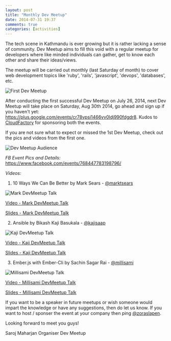 ```yaml
---
layout: post
title: "Monthly Dev Meetup"
date: 2014-07-31 19:37
comments: true
categories: [activities]
---
```


The tech scene in Kathmandu is ever growing but it is rather lacking a sense of community. Dev Meetup aims to fill this void with a regular meetup for developers where like minded individuals can gather, get to know each other and share their ideas/views.

The meetup will be carried out monthly (last Saturday of month) to cover web development topics like 'ruby', 'rails', 'javascript', 'devops', 'databases', etc.

![First Dev Meetup](pic.twitter.com/Nl3p99NjDG)

After conducting the first successful Dev Meetup on July 26, 2014, next Dev Meetup will take place on Saturday, Aug 30th 2014, go ahead and sign up if you haven't yet: https://plus.google.com/events/cr78vpsi1466vv0ldj990fdgdr8. Kudos to [CloudFactory](http://www.cloudfactory.com) for sponsoring both the events.

If you are not sure what to expect or missed the 1st Dev Meetup, check out the pics and videos from the first one.

![Dev Meetup Audience](pic.twitter.com/6k4m5OyhSp)

*FB Event Pics and Details:* https://www.facebook.com/events/768447783198796/

*Videos:*

1. 10 Ways We Can Be Better by Mark Sears - [@marktsears](http://twitter.com/marktsears)

![Mark DevMeetup Talk](pic.twitter.com/an0kAl0lH8)

[Video - Mark DevMeetup Talk](https://www.youtube.com/watch?v=COBCnZls5rE&list=PLfetwPh8YcMmWWPSIKCS_KOeHRsr08sG6&index=1)

[Slides - Mark DevMeetup Talk](http://bit.ly/ktmdevmeetup)

2. Ansible by Bikash Kaji Basukala - [@kajisaap](http://twitter.com/kajisaap)

![Kaji DevMeetup Talk](pic.twitter.com/mm40FX90Xo)

[Video - Kaji DevMeetup Talk](https://www.youtube.com/watch?v=ZKoSG8bxw0A&list=PLfetwPh8YcMmWWPSIKCS_KOeHRsr08sG6&index=2)

[Slides - Kaji DevMeetup Talk](https://bit.ly/kajionansible)

3. Ember.js with Ember-Cli by Sachin Sagar Rai - [@millisami](http://twitter.com/millisami)

![Millisami DevMeetup Talk](http://twitpic.com/e91t6n)

[Video - Millisami DevMeetup Talk](https://www.youtube.com/watch?v=Z_HCTb5I1lM&index=3&list=PLfetwPh8YcMmWWPSIKCS_KOeHRsr08sG6)

[Slides - Millisami DevMeetup Talk](http://nepalonrails.com/blog/2014/07/emberjs-app-using-ember-cli/)

If you want to be a speaker in future meetups or wish someone would impart the knowledge or have any  suggestions, then do let us know. If you want to host / sponser the event at your company then ping [@zoraslapen](http://twitter.com/zoraslapen).

Looking forward to meet you guys!

Saroj Maharjan
Organiser
Dev Meetup
